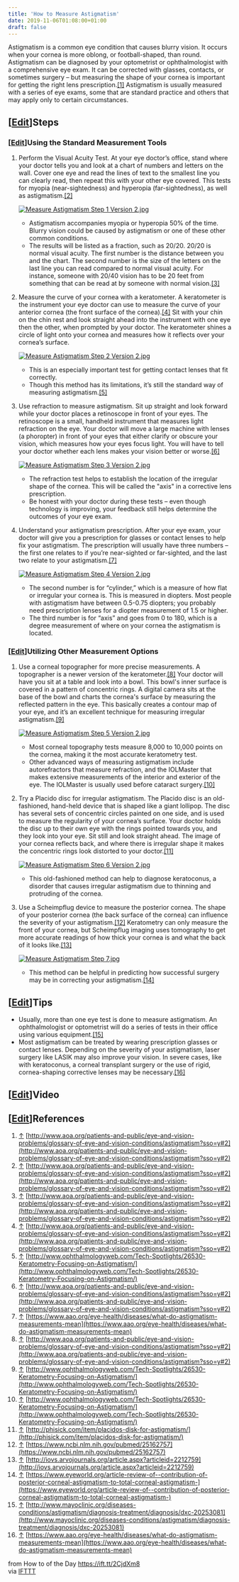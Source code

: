 ```yaml
---
title: 'How to Measure Astigmatism'
date: 2019-11-06T01:08:00+01:00
draft: false
---
```


Astigmatism is a common eye condition that causes blurry vision. It occurs when your cornea is more oblong, or football-shaped, than round. Astigmatism can be diagnosed by your optometrist or ophthalmologist with a comprehensive eye exam. It can be corrected with glasses, contacts, or sometimes surgery – but measuring the shape of your cornea is important for getting the right lens prescription.[\[1\]](#_note-1) Astigmatism is usually measured with a series of eye exams, some that are standard practice and others that may apply only to certain circumstances.

\[[Edit](https://www.wikihow.com/index.php?title=Measure-Astigmatism&action=edit&section=1 "Edit section: Steps")\]Steps
------------------------------------------------------------------------------------------------------------------------

### \[[Edit](https://www.wikihow.com/index.php?title=Measure-Astigmatism&action=edit&section=2 "Edit section: Using the Standard Measurement Tools")\]Using the Standard Measurement Tools

1.  Perform the Visual Acuity Test. At your eye doctor’s office, stand where your doctor tells you and look at a chart of numbers and letters on the wall. Cover one eye and read the lines of text to the smallest line you can clearly read, then repeat this with your other eye covered. This tests for myopia (near-sightedness) and hyperopia (far-sightedness), as well as astigmatism.[\[2\]](#_note-2)
    
    [![Measure Astigmatism Step 1 Version 2.jpg](https://www.wikihow.com/images/thumb/3/38/Measure-Astigmatism-Step-1-Version-2.jpg/aid1456685-v4-728px-Measure-Astigmatism-Step-1-Version-2.jpg)](https://www.wikihow.com/Image:Measure-Astigmatism-Step-1-Version-2.jpg)
    
    *   Astigmatism accompanies myopia or hyperopia 50% of the time. Blurry vision could be caused by astigmatism or one of these other common conditions.
    *   The results will be listed as a fraction, such as 20/20. 20/20 is normal visual acuity. The first number is the distance between you and the chart. The second number is the size of the letters on the last line you can read compared to normal visual acuity. For instance, someone with 20/40 vision has to be 20 feet from something that can be read at by someone with normal vision.[\[3\]](#_note-3)
2.  Measure the curve of your cornea with a keratometer. A keratometer is the instrument your eye doctor can use to measure the curve of your anterior cornea (the front surface of the cornea).[\[4\]](#_note-4) Sit with your chin on the chin rest and look straight ahead into the instrument with one eye then the other, when prompted by your doctor. The keratometer shines a circle of light onto your cornea and measures how it reflects over your cornea’s surface.
    
    [![Measure Astigmatism Step 2 Version 2.jpg](https://www.wikihow.com/images/thumb/7/79/Measure-Astigmatism-Step-2-Version-2.jpg/aid1456685-v4-728px-Measure-Astigmatism-Step-2-Version-2.jpg)](https://www.wikihow.com/Image:Measure-Astigmatism-Step-2-Version-2.jpg)
    
    *   This is an especially important test for getting contact lenses that fit correctly.
    *   Though this method has its limitations, it’s still the standard way of measuring astigmatism.[\[5\]](#_note-5)
3.  Use refraction to measure astigmatism. Sit up straight and look forward while your doctor places a retinoscope in front of your eyes. The retinoscope is a small, handheld instrument that measures light refraction on the eye. Your doctor will move a large machine with lenses (a phoropter) in front of your eyes that either clarify or obscure your vision, which measures how your eyes focus light. You will have to tell your doctor whether each lens makes your vision better or worse.[\[6\]](#_note-6)
    
    [![Measure Astigmatism Step 3 Version 2.jpg](https://www.wikihow.com/images/thumb/0/0f/Measure-Astigmatism-Step-3-Version-2.jpg/aid1456685-v4-728px-Measure-Astigmatism-Step-3-Version-2.jpg)](https://www.wikihow.com/Image:Measure-Astigmatism-Step-3-Version-2.jpg)
    
    *   The refraction test helps to establish the location of the irregular shape of the cornea. This will be called the "axis" in a corrective lens prescription.
    *   Be honest with your doctor during these tests – even though technology is improving, your feedback still helps determine the outcomes of your eye exam.
4.  Understand your astigmatism prescription. After your eye exam, your doctor will give you a prescription for glasses or contact lenses to help fix your astigmatism. The prescription will usually have three numbers – the first one relates to if you’re near-sighted or far-sighted, and the last two relate to your astigmatism.[\[7\]](#_note-7)
    
    [![Measure Astigmatism Step 4 Version 2.jpg](https://www.wikihow.com/images/thumb/f/f6/Measure-Astigmatism-Step-4-Version-2.jpg/aid1456685-v4-728px-Measure-Astigmatism-Step-4-Version-2.jpg)](https://www.wikihow.com/Image:Measure-Astigmatism-Step-4-Version-2.jpg)
    
    *   The second number is for “cylinder,” which is a measure of how flat or irregular your cornea is. This is measured in diopters. Most people with astigmatism have between 0.5-0.75 diopters; you probably need prescription lenses for a diopter measurement of 1.5 or higher.
    *   The third number is for “axis” and goes from 0 to 180, which is a degree measurement of where on your cornea the astigmatism is located.

### \[[Edit](https://www.wikihow.com/index.php?title=Measure-Astigmatism&action=edit&section=3 "Edit section: Utilizing Other Measurement Options")\]Utilizing Other Measurement Options

1.  Use a corneal topographer for more precise measurements. A topographer is a newer version of the keratometer.[\[8\]](#_note-8) Your doctor will have you sit at a table and look into a bowl. This bowl's inner surface is covered in a pattern of concentric rings. A digital camera sits at the base of the bowl and charts the cornea's surface by measuring the reflected pattern in the eye. This basically creates a contour map of your eye, and it’s an excellent technique for measuring irregular astigmatism.[\[9\]](#_note-9)
    
    [![Measure Astigmatism Step 5 Version 2.jpg](https://www.wikihow.com/images/thumb/8/85/Measure-Astigmatism-Step-5-Version-2.jpg/aid1456685-v4-728px-Measure-Astigmatism-Step-5-Version-2.jpg)](https://www.wikihow.com/Image:Measure-Astigmatism-Step-5-Version-2.jpg)
    
    *   Most corneal topography tests measure 8,000 to 10,000 points on the cornea, making it the most accurate keratometry test.
    *   Other advanced ways of measuring astigmatism include autorefractors that measure refraction, and the IOLMaster that makes extensive measurements of the interior and exterior of the eye. The IOLMaster is usually used before cataract surgery.[\[10\]](#_note-10)
2.  Try a Placido disc for irregular astigmatism. The Placido disc is an old-fashioned, hand-held device that is shaped like a giant lollipop. The disc has several sets of concentric circles painted on one side, and is used to measure the regularity of your cornea’s surface. Your doctor holds the disc up to their own eye with the rings pointed towards you, and they look into your eye. Sit still and look straight ahead. The image of your cornea reflects back, and where there is irregular shape it makes the concentric rings look distorted to your doctor.[\[11\]](#_note-11)
    
    [![Measure Astigmatism Step 6 Version 2.jpg](https://www.wikihow.com/images/thumb/0/0b/Measure-Astigmatism-Step-6-Version-2.jpg/aid1456685-v4-728px-Measure-Astigmatism-Step-6-Version-2.jpg)](https://www.wikihow.com/Image:Measure-Astigmatism-Step-6-Version-2.jpg)
    
    *   This old-fashioned method can help to diagnose keratoconus, a disorder that causes irregular astigmatism due to thinning and protruding of the cornea.
3.  Use a Scheimpflug device to measure the posterior cornea. The shape of your posterior cornea (the back surface of the cornea) can influence the severity of your astigmatism.[\[12\]](#_note-12) Keratometry can only measure the front of your cornea, but Scheimpflug imaging uses tomography to get more accurate readings of how thick your cornea is and what the back of it looks like.[\[13\]](#_note-13)
    
    [![Measure Astigmatism Step 7.jpg](https://www.wikihow.com/images/thumb/8/86/Measure-Astigmatism-Step-7.jpg/aid1456685-v4-728px-Measure-Astigmatism-Step-7.jpg)](https://www.wikihow.com/Image:Measure-Astigmatism-Step-7.jpg)
    
    *   This method can be helpful in predicting how successful surgery may be in correcting your astigmatism.[\[14\]](#_note-14)

\[[Edit](https://www.wikihow.com/index.php?title=Measure-Astigmatism&action=edit&section=4 "Edit section: Tips")\]Tips
----------------------------------------------------------------------------------------------------------------------

*   Usually, more than one eye test is done to measure astigmatism. An ophthalmologist or optometrist will do a series of tests in their office using various equipment.[\[15\]](#_note-15)
*   Most astigmatism can be treated by wearing prescription glasses or contact lenses. Depending on the severity of your astigmatism, laser surgery like LASIK may also improve your vision. In severe cases, like with keratoconus, a corneal transplant surgery or the use of rigid, cornea-shaping corrective lenses may be necessary.[\[16\]](#_note-16)

\[[Edit](https://www.wikihow.com/index.php?title=Measure-Astigmatism&action=edit&section=5 "Edit section: Video")\]Video
------------------------------------------------------------------------------------------------------------------------

\[[Edit](https://www.wikihow.com/index.php?title=Measure-Astigmatism&action=edit&section=6 "Edit section: References")\]References
----------------------------------------------------------------------------------------------------------------------------------

1.  [↑](#_ref-1) [http://www.aoa.org/patients-and-public/eye-and-vision-problems/glossary-of-eye-and-vision-conditions/astigmatism?sso=y#2](http://www.aoa.org/patients-and-public/eye-and-vision-problems/glossary-of-eye-and-vision-conditions/astigmatism?sso=y#2)
2.  [↑](#_ref-2) [http://www.aoa.org/patients-and-public/eye-and-vision-problems/glossary-of-eye-and-vision-conditions/astigmatism?sso=y#2](http://www.aoa.org/patients-and-public/eye-and-vision-problems/glossary-of-eye-and-vision-conditions/astigmatism?sso=y#2)
3.  [↑](#_ref-3) [http://www.aoa.org/patients-and-public/eye-and-vision-problems/glossary-of-eye-and-vision-conditions/astigmatism?sso=y#2](http://www.aoa.org/patients-and-public/eye-and-vision-problems/glossary-of-eye-and-vision-conditions/astigmatism?sso=y#2)
4.  [↑](#_ref-4) [http://www.aoa.org/patients-and-public/eye-and-vision-problems/glossary-of-eye-and-vision-conditions/astigmatism?sso=y#2](http://www.aoa.org/patients-and-public/eye-and-vision-problems/glossary-of-eye-and-vision-conditions/astigmatism?sso=y#2)
5.  [↑](#_ref-5) [http://www.ophthalmologyweb.com/Tech-Spotlights/26530-Keratometry-Focusing-on-Astigmatism/](http://www.ophthalmologyweb.com/Tech-Spotlights/26530-Keratometry-Focusing-on-Astigmatism/)
6.  [↑](#_ref-6) [http://www.aoa.org/patients-and-public/eye-and-vision-problems/glossary-of-eye-and-vision-conditions/astigmatism?sso=y#2](http://www.aoa.org/patients-and-public/eye-and-vision-problems/glossary-of-eye-and-vision-conditions/astigmatism?sso=y#2)
7.  [↑](#_ref-7) [https://www.aao.org/eye-health/diseases/what-do-astigmatism-measurements-mean](https://www.aao.org/eye-health/diseases/what-do-astigmatism-measurements-mean)
8.  [↑](#_ref-8) [http://www.aoa.org/patients-and-public/eye-and-vision-problems/glossary-of-eye-and-vision-conditions/astigmatism?sso=y#2](http://www.aoa.org/patients-and-public/eye-and-vision-problems/glossary-of-eye-and-vision-conditions/astigmatism?sso=y#2)
9.  [↑](#_ref-9) [http://www.ophthalmologyweb.com/Tech-Spotlights/26530-Keratometry-Focusing-on-Astigmatism/](http://www.ophthalmologyweb.com/Tech-Spotlights/26530-Keratometry-Focusing-on-Astigmatism/)
10.  [↑](#_ref-10) [http://www.ophthalmologyweb.com/Tech-Spotlights/26530-Keratometry-Focusing-on-Astigmatism/](http://www.ophthalmologyweb.com/Tech-Spotlights/26530-Keratometry-Focusing-on-Astigmatism/)
11.  [↑](#_ref-11) [http://phisick.com/item/placidos-disk-for-astigmatism/](http://phisick.com/item/placidos-disk-for-astigmatism/)
12.  [↑](#_ref-12) [https://www.ncbi.nlm.nih.gov/pubmed/25162757](https://www.ncbi.nlm.nih.gov/pubmed/25162757)
13.  [↑](#_ref-13) [http://iovs.arvojournals.org/article.aspx?articleid=2212759](http://iovs.arvojournals.org/article.aspx?articleid=2212759)
14.  [↑](#_ref-14) [https://www.eyeworld.org/article-review-of--contribution-of-posterior-corneal-astigmatism-to-total-corneal-astigmatism-](https://www.eyeworld.org/article-review-of--contribution-of-posterior-corneal-astigmatism-to-total-corneal-astigmatism-)
15.  [↑](#_ref-15) [http://www.mayoclinic.org/diseases-conditions/astigmatism/diagnosis-treatment/diagnosis/dxc-20253081](http://www.mayoclinic.org/diseases-conditions/astigmatism/diagnosis-treatment/diagnosis/dxc-20253081)
16.  [↑](#_ref-16) [https://www.aao.org/eye-health/diseases/what-do-astigmatism-measurements-mean](https://www.aao.org/eye-health/diseases/what-do-astigmatism-measurements-mean)

  
  
from How to of the Day https://ift.tt/2CjdXm8  
via [IFTTT](https://ifttt.com/?ref=da&site=blogger)